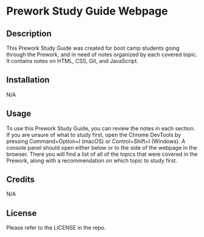 # Prework Study Guide Webpage

## Description

This Prework Study Guide was created for boot camp students going through the Prework, and in need of notes organized by each covered topic. It contains notes on HTML, CSS, Git, and JavaScript.

## Installation

N/A

## Usage

To use this Prework Study Guide, you can review the notes in each section. If you are unsure of what to study first, open the Chrome DevTools by pressing Command+Option+I (macOS) or Control+Shift+I (Windows). A console panel should open either below or to the side of the webpage in the browser. There you will find a list of all of the topics that were covered in the Prework, along with a recommendation on which topic to study first.

## Credits

N/A

## License

Please refer to the LICENSE in the repo.